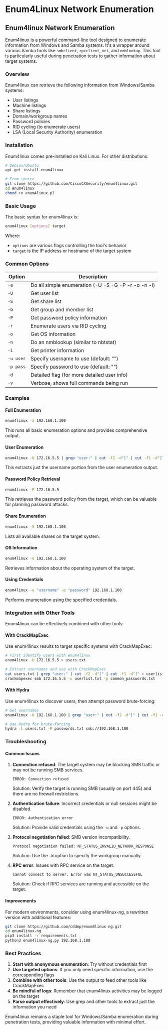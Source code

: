 # Enum4Linux Network Enumeration

## Enum4linux Network Enumeration

Enum4linux is a powerful command-line tool designed to enumerate information from Windows and Samba systems. It's a wrapper around various Samba tools like `smbclient`, `rpcclient`, `net`, and `nmblookup`. This tool is particularly useful during penetration tests to gather information about target systems.

### Overview

Enum4linux can retrieve the following information from Windows/Samba systems:

* User listings
* Machine listings
* Share listings
* Domain/workgroup names
* Password policies
* RID cycling (to enumerate users)
* LSA (Local Security Authority) enumeration

### Installation

Enum4linux comes pre-installed on Kali Linux. For other distributions:

```bash
# Debian/Ubuntu
apt-get install enum4linux

# From source
git clone https://github.com/CiscoCXSecurity/enum4linux.git
cd enum4linux
chmod +x enum4linux.pl
```

### Basic Usage

The basic syntax for enum4linux is:

```bash
enum4linux [options] target
```

Where:

* `options` are various flags controlling the tool's behavior
* `target` is the IP address or hostname of the target system

### Common Options

| Option    | Description                                         |
| --------- | --------------------------------------------------- |
| `-a`      | Do all simple enumeration (-U -S -G -P -r -o -n -i) |
| `-U`      | Get user list                                       |
| `-S`      | Get share list                                      |
| `-G`      | Get group and member list                           |
| `-P`      | Get password policy information                     |
| `-r`      | Enumerate users via RID cycling                     |
| `-o`      | Get OS information                                  |
| `-n`      | Do an nmblookup (similar to nbtstat)                |
| `-i`      | Get printer information                             |
| `-u user` | Specify username to use (default: "")               |
| `-p pass` | Specify password to use (default: "")               |
| `-d`      | Detailed flag (for more detailed user info)         |
| `-v`      | Verbose, shows full commands being run              |

### Examples

#### Full Enumeration

```bash
enum4linux -a 192.168.1.100
```

This runs all basic enumeration options and provides comprehensive output.

#### User Enumeration

```bash
enum4linux -U 172.16.5.5 | grep "user:" | cut -f2 -d"[" | cut -f1 -d"]"
```

This extracts just the username portion from the user enumeration output.

#### Password Policy Retrieval

```bash
enum4linux -P 172.16.5.5
```

This retrieves the password policy from the target, which can be valuable for planning password attacks.

#### Share Enumeration

```bash
enum4linux -S 192.168.1.100
```

Lists all available shares on the target system.

#### OS Information

```bash
enum4linux -o 192.168.1.100
```

Retrieves information about the operating system of the target.

#### Using Credentials

```bash
enum4linux -u "username" -p "password" 192.168.1.100
```

Performs enumeration using the specified credentials.

### Integration with Other Tools

Enum4linux can be effectively combined with other tools:

#### With CrackMapExec

Use enum4linux results to target specific systems with CrackMapExec:

```bash
# First identify users with enum4linux
enum4linux -U 172.16.5.5 > users.txt

# Extract usernames and use with CrackMapExec
cat users.txt | grep "user:" | cut -f2 -d"[" | cut -f1 -d"]" > userlist.txt
crackmapexec smb 172.16.5.5 -u userlist.txt -p common_passwords.txt
```

#### With Hydra

Use enum4linux to discover users, then attempt password brute-forcing:

```bash
# Get usernames
enum4linux -U 192.168.1.100 | grep "user:" | cut -f2 -d"[" | cut -f1 -d"]" > users.txt

# Use Hydra for brute-forcing
hydra -L users.txt -P passwords.txt smb://192.168.1.100
```

### Troubleshooting

#### Common Issues

1.  **Connection refused**: The target system may be blocking SMB traffic or may not be running SMB services.

    ```
    ERROR: Connection refused
    ```

    Solution: Verify the target is running SMB (usually on port 445) and there are no firewall restrictions.
2.  **Authentication failure**: Incorrect credentials or null sessions might be disabled.

    ```
    ERROR: Authentication error
    ```

    Solution: Provide valid credentials using the `-u` and `-p` options.
3.  **Protocol negotiation failed**: SMB version incompatibility.

    ```
    Protocol negotiation failed: NT_STATUS_INVALID_NETWORK_RESPONSE
    ```

    Solution: Use the `-W` option to specify the workgroup manually.
4.  **RPC error**: Issues with RPC service on the target.

    ```
    Cannot connect to server. Error was NT_STATUS_UNSUCCESSFUL
    ```

    Solution: Check if RPC services are running and accessible on the target.

#### Improvements

For modern environments, consider using enum4linux-ng, a rewritten version with additional features:

```bash
git clone https://github.com/cddmp/enum4linux-ng.git
cd enum4linux-ng
pip3 install -r requirements.txt
python3 enum4linux-ng.py 192.168.1.100
```

### Best Practices

1. **Start with anonymous enumeration**: Try without credentials first
2. **Use targeted options**: If you only need specific information, use the corresponding flags
3. **Combine with other tools**: Use the output to feed other tools like CrackMapExec
4. **Be mindful of logs**: Remember that enum4linux activities may be logged on the target
5. **Parse output effectively**: Use grep and other tools to extract just the information you need

Enum4linux remains a staple tool for Windows/Samba enumeration during penetration tests, providing valuable information with minimal effort.
